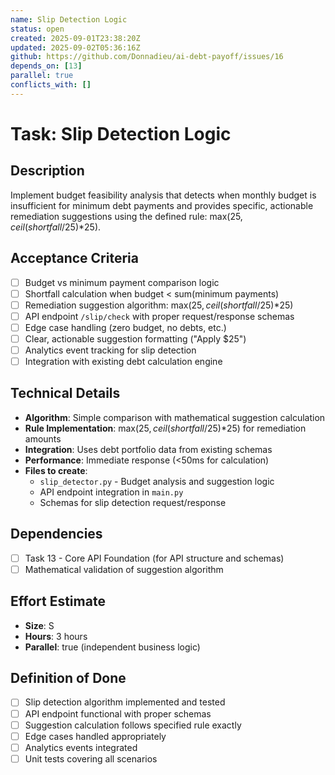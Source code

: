 ```yaml
---
name: Slip Detection Logic
status: open
created: 2025-09-01T23:38:20Z
updated: 2025-09-02T05:36:16Z
github: https://github.com/Donnadieu/ai-debt-payoff/issues/16
depends_on: [13]
parallel: true
conflicts_with: []
---
```


# Task: Slip Detection Logic

## Description

Implement budget feasibility analysis that detects when monthly budget is insufficient for minimum debt payments and provides specific, actionable remediation suggestions using the defined rule: max($25, ceil(shortfall/25)*$25).

## Acceptance Criteria

- [ ] Budget vs minimum payment comparison logic
- [ ] Shortfall calculation when budget < sum(minimum payments)
- [ ] Remediation suggestion algorithm: max($25, ceil(shortfall/25)*$25)
- [ ] API endpoint `/slip/check` with proper request/response schemas
- [ ] Edge case handling (zero budget, no debts, etc.)
- [ ] Clear, actionable suggestion formatting ("Apply $25")
- [ ] Analytics event tracking for slip detection
- [ ] Integration with existing debt calculation engine

## Technical Details

- **Algorithm**: Simple comparison with mathematical suggestion calculation
- **Rule Implementation**: max($25, ceil(shortfall/25)*$25) for remediation amounts
- **Integration**: Uses debt portfolio data from existing schemas
- **Performance**: Immediate response (<50ms for calculation)
- **Files to create**:
  - `slip_detector.py` - Budget analysis and suggestion logic
  - API endpoint integration in `main.py`
  - Schemas for slip detection request/response

## Dependencies

- [ ] Task 13 - Core API Foundation (for API structure and schemas)
- [ ] Mathematical validation of suggestion algorithm

## Effort Estimate

- **Size**: S
- **Hours**: 3 hours
- **Parallel**: true (independent business logic)

## Definition of Done

- [ ] Slip detection algorithm implemented and tested
- [ ] API endpoint functional with proper schemas
- [ ] Suggestion calculation follows specified rule exactly
- [ ] Edge cases handled appropriately
- [ ] Analytics events integrated
- [ ] Unit tests covering all scenarios

